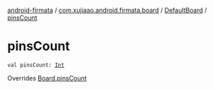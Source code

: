 [android-firmata](../../index.md) / [com.xujiaao.android.firmata.board](../index.md) / [DefaultBoard](index.md) / [pinsCount](./pins-count.md)

# pinsCount

`val pinsCount: `[`Int`](https://kotlinlang.org/api/latest/jvm/stdlib/kotlin/-int/index.html)

Overrides [Board.pinsCount](../-board/pins-count.md)

